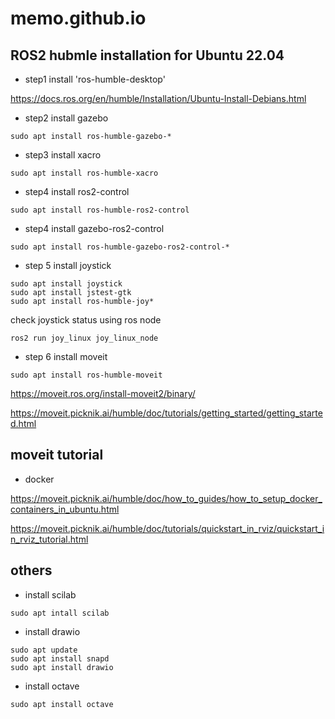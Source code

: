 # memo.github.io

## ROS2 hubmle installation for Ubuntu 22.04

- step1 install 'ros-humble-desktop'

https://docs.ros.org/en/humble/Installation/Ubuntu-Install-Debians.html

- step2 install gazebo
```
sudo apt install ros-humble-gazebo-*
```

- step3 install xacro
```
sudo apt install ros-humble-xacro
```

- step4 install ros2-control
```
sudo apt install ros-humble-ros2-control
```

- step4 install gazebo-ros2-control
```
sudo apt install ros-humble-gazebo-ros2-control-*
```

- step 5 install joystick
```
sudo apt install joystick
sudo apt install jstest-gtk
sudo apt install ros-humble-joy*
```
check joystick status using ros node
```
ros2 run joy_linux joy_linux_node
```
- step 6 install moveit
```
sudo apt install ros-humble-moveit
```

https://moveit.ros.org/install-moveit2/binary/

https://moveit.picknik.ai/humble/doc/tutorials/getting_started/getting_started.html

## moveit tutorial

- docker

https://moveit.picknik.ai/humble/doc/how_to_guides/how_to_setup_docker_containers_in_ubuntu.html

https://moveit.picknik.ai/humble/doc/tutorials/quickstart_in_rviz/quickstart_in_rviz_tutorial.html

## others

- install scilab
```
sudo apt intall scilab
```

- install drawio
```
sudo apt update
sudo apt install snapd
sudo apt install drawio
```

- install octave
```
sudo apt install octave
```

